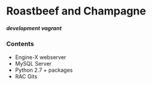 # Roastbeef and Champagne 
##### development vagrant<br>

### Contents
* Engine-X webserver
* MySQL Server
* Python 2.7 + packages
* RAC Gits